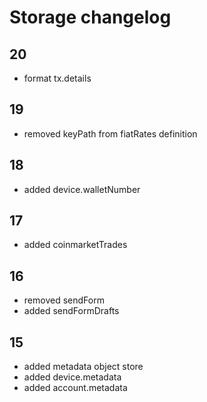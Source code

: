 # Storage changelog

## 20
-   format tx.details
## 19
-   removed keyPath from fiatRates definition

## 18
-   added device.walletNumber

## 17

-   added coinmarketTrades

## 16

-   removed sendForm
-   added sendFormDrafts

## 15

-   added metadata object store
-   added device.metadata
-   added account.metadata
